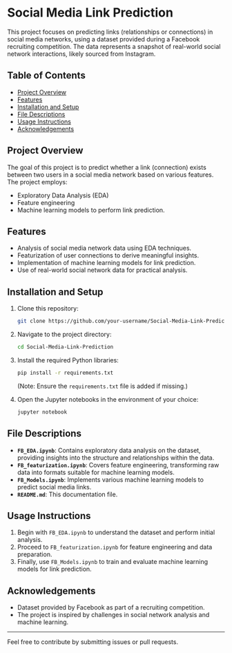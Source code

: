 
# Social Media Link Prediction

This project focuses on predicting links (relationships or connections) in social media networks, using a dataset provided during a Facebook recruiting competition. The data represents a snapshot of real-world social network interactions, likely sourced from Instagram.

## Table of Contents
- [Project Overview](#project-overview)
- [Features](#features)
- [Installation and Setup](#installation-and-setup)
- [File Descriptions](#file-descriptions)
- [Usage Instructions](#usage-instructions)
- [Acknowledgements](#acknowledgements)

## Project Overview
The goal of this project is to predict whether a link (connection) exists between two users in a social media network based on various features. The project employs:
- Exploratory Data Analysis (EDA)
- Feature engineering
- Machine learning models to perform link prediction.

## Features
- Analysis of social media network data using EDA techniques.
- Featurization of user connections to derive meaningful insights.
- Implementation of machine learning models for link prediction.
- Use of real-world social network data for practical analysis.

## Installation and Setup
1. Clone this repository:
   ```bash
   git clone https://github.com/your-username/Social-Media-Link-Prediction.git
   ```
2. Navigate to the project directory:
   ```bash
   cd Social-Media-Link-Prediction
   ```
3. Install the required Python libraries:
   ```bash
   pip install -r requirements.txt
   ```
   (Note: Ensure the `requirements.txt` file is added if missing.)

4. Open the Jupyter notebooks in the environment of your choice:
   ```bash
   jupyter notebook
   ```

## File Descriptions
- **`FB_EDA.ipynb`**: Contains exploratory data analysis on the dataset, providing insights into the structure and relationships within the data.
- **`FB_featurization.ipynb`**: Covers feature engineering, transforming raw data into formats suitable for machine learning models.
- **`FB_Models.ipynb`**: Implements various machine learning models to predict social media links.
- **`README.md`**: This documentation file.

## Usage Instructions
1. Begin with `FB_EDA.ipynb` to understand the dataset and perform initial analysis.
2. Proceed to `FB_featurization.ipynb` for feature engineering and data preparation.
3. Finally, use `FB_Models.ipynb` to train and evaluate machine learning models for link prediction.

## Acknowledgements
- Dataset provided by Facebook as part of a recruiting competition.
- The project is inspired by challenges in social network analysis and machine learning.

---

Feel free to contribute by submitting issues or pull requests.
